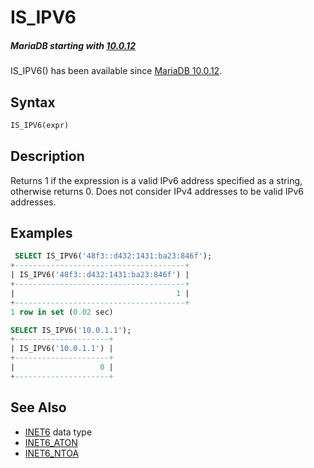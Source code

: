 # IS_IPV6

##### MariaDB starting with [10.0.12](/kb/en/mariadb-10012-release-notes/)

IS_IPV6() has been available since [MariaDB 10.0.12](/kb/en/mariadb-10012-release-notes/).

## Syntax

```sql
IS_IPV6(expr)
```

## Description

Returns 1 if the expression is a valid IPv6 address specified as a string, otherwise returns 0. Does not consider IPv4 addresses to be valid IPv6 addresses.

## Examples

```sql
 SELECT IS_IPV6('48f3::d432:1431:ba23:846f');
+--------------------------------------+
| IS_IPV6('48f3::d432:1431:ba23:846f') |
+--------------------------------------+
|                                    1 |
+--------------------------------------+
1 row in set (0.02 sec)

SELECT IS_IPV6('10.0.1.1');
+---------------------+
| IS_IPV6('10.0.1.1') |
+---------------------+
|                   0 |
+---------------------+
```

## See Also

- [INET6](/columns-storage-engines-and-plugins/data-types/string-data-types/inet6/) data type
- [INET6_ATON](/built-in-functions/secondary-functions/miscellaneous-functions/inet6_aton/)
- [INET6_NTOA](/built-in-functions/secondary-functions/miscellaneous-functions/inet6_ntoa/)
